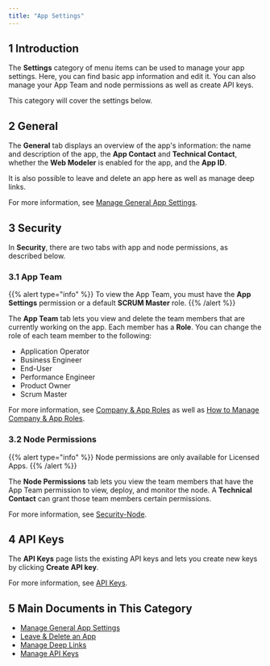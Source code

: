 ```yaml
---
title: "App Settings"
---
```


## 1 Introduction

The **Settings** category of menu items can be used to manage your app settings. Here, you can find basic app information and edit it. You can also manage your App Team and node permissions as well as create API keys.

This category will cover the settings below.

## 2 General

The **General** tab displays an overview of the app's information: the name and description of the app, the **App Contact** and **Technical Contact**, whether the **Web Modeler** is enabled for the app, and the **App ID**.

It is also possible to leave and delete an app here as well as manage deep links.

For more information, see [Manage General App Settings](general-settings).

## 3 Security

In **Security**, there are two tabs with app and node permissions, as described below.

### 3.1 App Team

{{% alert type="info" %}}
To view the App Team, you must have the **App Settings** permission or a default **SCRUM Master** role.
{{% /alert %}}

The **App Team** tab lets you view and delete the team members that are currently working on the app. Each member has a **Role**. You can change the role of each team member to the following:

* Application Operator
* Business Engineer
* End-User
* Performance Engineer
* Product Owner
* Scrum Master

For more information, see [Company & App Roles](../company-app-roles/index) as well as [How to Manage Company & App Roles](../company-app-roles/manage-roles).

### 3.2 Node Permissions

{{% alert type="info" %}}
Node permissions are only available for Licensed Apps.
{{% /alert %}}

The **Node Permissions** tab lets you view the team members that have the App Team permission to view, deploy, and monitor the node.  A **Technical Contact** can grant those team members certain permissions.

For more information, see [Security-Node](/developerportal/deploy/node-permissions).

## 4 API Keys

The **API Keys** page lists the existing API keys and lets you create new keys by clicking **Create API key**.

For more information, see [API Keys](/developerportal/settings/api-key).

## 5 Main Documents in This Category

* [Manage General App Settings](general-settings)
* [Leave & Delete an App](leave-delete-app)
* [Manage Deep Links](manage-deeplinks)
* [Manage API Keys](api-key)
